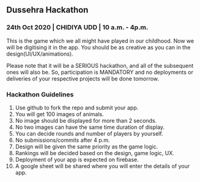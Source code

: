 ## Dussehra Hackathon

### 24th Oct 2020 | CHIDIYA UDD | 10 a.m. - 4p.m. 

This is the game which we all might have played in our childhood. Now we will be digitising it in the app. You should be as creative as you can in the design(UI/UX/animations). 

Please note that it will be a SERIOUS hackathon, and all of the subsequent ones will also be. So, participation is MANDATORY and no deployments or deliveries of your respective projects will be done tomorrow.

### Hackathon Guidelines
1. Use github to fork the repo and submit your app.
2. You will get 100 images of animals.
3. No image should be displayed for more than 2 seconds.
4. No two images can have the same time duration of display.
5. You can decide rounds and number of players by yourself.
6. No submissions/commits after 4 p.m.
7. Design will be given the same priority as the game logic.
8. Rankings will be decided based on the design, game logic, UX.
9. Deployment of your app is expected on firebase.
10. A google sheet will be shared where you will enter the details of your app.
